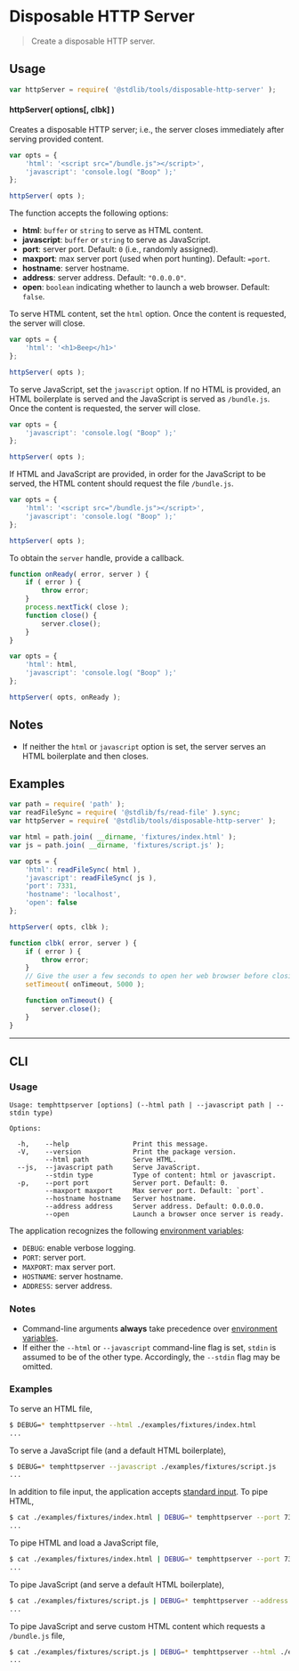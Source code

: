 # Disposable HTTP Server

> Create a disposable HTTP server.

<section class="usage">

## Usage

```javascript
var httpServer = require( '@stdlib/tools/disposable-http-server' );
```

#### httpServer( options\[, clbk] )

Creates a disposable HTTP server; i.e., the server closes immediately after serving provided content.

```javascript
var opts = {
    'html': '<script src="/bundle.js"></script>',
    'javascript': 'console.log( "Boop" );'
};

httpServer( opts );
```

The function accepts the following options:

-   **html**: `buffer` or `string` to serve as HTML content.
-   **javascript**: `buffer` or `string` to serve as JavaScript.
-   **port**: server port. Default: `0` (i.e., randomly assigned).
-   **maxport**: max server port (used when port hunting). Default: `=port`.
-   **hostname**: server hostname.
-   **address**: server address. Default: `"0.0.0.0"`.
-   **open**: `boolean` indicating whether to launch a web browser. Default: `false`.

To serve HTML content, set the `html` option. Once the content is requested, the server will close.

```javascript
var opts = {
    'html': '<h1>Beep</h1>'
};

httpServer( opts );
```

To serve JavaScript, set the `javascript` option. If no HTML is provided, an HTML boilerplate is served and the JavaScript is served as `/bundle.js`. Once the content is requested, the server will close.

```javascript
var opts = {
    'javascript': 'console.log( "Boop" );'
};

httpServer( opts );
```

If HTML and JavaScript are provided, in order for the JavaScript to be served, the HTML content should request the file `/bundle.js`.

```javascript
var opts = {
    'html': '<script src="/bundle.js"></script>',
    'javascript': 'console.log( "Boop" );'
};

httpServer( opts );
```

To obtain the `server` handle, provide a callback.

```javascript
function onReady( error, server ) {
    if ( error ) {
        throw error;
    }
    process.nextTick( close );
    function close() {
        server.close();
    }
}

var opts = {
    'html': html,
    'javascript': 'console.log( "Boop" );'
};

httpServer( opts, onReady );
```

</section>

<!-- /.usage -->

<section class="notes">

## Notes

-   If neither the `html` or `javascript` option is set, the server serves an HTML boilerplate and then closes.

</section>

<!-- /.notes -->

<section class="examples">

## Examples

<!-- eslint no-undef: "error" -->

```javascript
var path = require( 'path' );
var readFileSync = require( '@stdlib/fs/read-file' ).sync;
var httpServer = require( '@stdlib/tools/disposable-http-server' );

var html = path.join( __dirname, 'fixtures/index.html' );
var js = path.join( __dirname, 'fixtures/script.js' );

var opts = {
    'html': readFileSync( html ),
    'javascript': readFileSync( js ),
    'port': 7331,
    'hostname': 'localhost',
    'open': false
};

httpServer( opts, clbk );

function clbk( error, server ) {
    if ( error ) {
        throw error;
    }
    // Give the user a few seconds to open her web browser before closing the server...
    setTimeout( onTimeout, 5000 );

    function onTimeout() {
        server.close();
    }
}
```

</section>

<!-- /.examples -->

* * *

<section class="cli">

## CLI

<section class="usage">

### Usage

```text
Usage: temphttpserver [options] (--html path | --javascript path | --stdin type)

Options:

  -h,    --help                Print this message.
  -V,    --version             Print the package version.
         --html path           Serve HTML.
  --js,  --javascript path     Serve JavaScript.
         --stdin type          Type of content: html or javascript.
  -p,    --port port           Server port. Default: 0.
         --maxport maxport     Max server port. Default: `port`.
         --hostname hostname   Server hostname.
         --address address     Server address. Default: 0.0.0.0.
         --open                Launch a browser once server is ready.
```

The application recognizes the following [environment variables][environment-variable]:

-   `DEBUG`: enable verbose logging.
-   `PORT`: server port.
-   `MAXPORT`: max server port.
-   `HOSTNAME`: server hostname.
-   `ADDRESS`: server address.

</section>

<!-- /.usage -->

<section class="notes">

### Notes

-   Command-line arguments **always** take precedence over [environment variables][environment-variable].
-   If either the `--html` or `--javascript` command-line flag is set, `stdin` is assumed to be of the other type. Accordingly, the `--stdin` flag may be omitted.

</section>

<!-- /.notes -->

<section class="examples">

### Examples

To serve an HTML file,

```bash
$ DEBUG=* temphttpserver --html ./examples/fixtures/index.html
...
```

To serve a JavaScript file (and a default HTML boilerplate),

```bash
$ DEBUG=* temphttpserver --javascript ./examples/fixtures/script.js
...
```

In addition to file input, the application accepts [standard input][standard-streams]. To pipe HTML,

```bash
$ cat ./examples/fixtures/index.html | DEBUG=* temphttpserver --port 7331 --stdin html
...
```

To pipe HTML and load a JavaScript file,

```bash
$ cat ./examples/fixtures/index.html | DEBUG=* temphttpserver --port 7331 --javascript ./examples/fixtures/script.js
...
```

To pipe JavaScript (and serve a default HTML boilerplate),

```bash
$ cat ./examples/fixtures/script.js | DEBUG=* temphttpserver --address '127.0.0.1' --stdin javascript
...
```

To pipe JavaScript and serve custom HTML content which requests a `/bundle.js` file,

```bash
$ cat ./examples/fixtures/script.js | DEBUG=* temphttpserver --html ./examples/fixtures/index.html
...
```

</section>

<!-- /.examples -->

</section>

<!-- /.cli -->

<section class="links">

[environment-variable]: https://en.wikipedia.org/wiki/Environment_variable

[standard-streams]: https://en.wikipedia.org/wiki/Standard_streams

</section>

<!-- /.links -->
